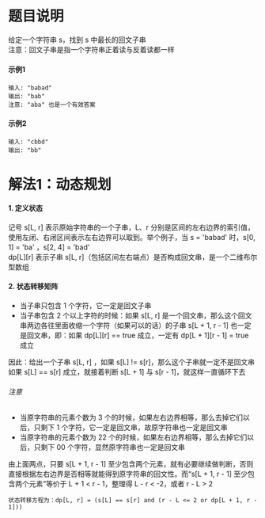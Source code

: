 # 题目说明
给定一个字符串 s，找到 s 中最长的回文子串<br>
注意：回文子串是指一个字符串正着读与反着读都一样
#### 示例1
    输入: "babad"
    输出: "bab"
    注意: "aba" 也是一个有效答案
#### 示例2
    输入: "cbbd"
    输出: "bb"
# 解法1：动态规划
#### 1. 定义状态
记号 s[L, r] 表示原始字符串的一个子串，L、r 分别是区间的左右边界的索引值，使用左闭、右闭区间表示左右边界可以取到。举个例子，当 s = 'babad' 时，s[0, 1] = 'ba' ，s[2, 4] = 'bad'<br>
dp[L][r] 表示子串 s[L, r]（包括区间左右端点）是否构成回文串，是一个二维布尔型数组
#### 2. 状态转移矩阵
* 当子串只包含 1 个字符，它一定是回文子串
* 当子串包含 2 个以上字符的时候：如果 s[L, r] 是一个回文串，那么这个回文串两边各往里面收缩一个字符（如果可以的话）的子串 s[L + 1, r - 1] 也一定是回文串，即：如果 dp[L][r] == true 成立，一定有 dp[L + 1][r - 1] = true 成立

因此：给出一个子串 s[L, r] ，如果 s[L] != s[r]，那么这个子串就一定不是回文串
如果 s[L] == s[r] 成立，就接着判断 s[L + 1] 与 s[r - 1]，就这样一直循环下去
###### 注意
   * 当原字符串的元素个数为 3 个的时候，如果左右边界相等，那么去掉它们以后，只剩下 1 个字符，它一定是回文串，故原字符串也一定是回文串
   * 当原字符串的元素个数为 22 个的时候，如果左右边界相等，那么去掉它们以后，只剩下 00 个字符，显然原字符串也一定是回文串
   
由上面两点，只要 s[L + 1, r - 1] 至少包含两个元素，就有必要继续做判断，否则直接根据左右边界是否相等就能得到原字符串的回文性。而“s[L + 1, r - 1] 至少包含两个元素”等价于 L + 1 < r - 1，整理得 L - r < -2，或者 r - L > 2

    状态转移方程为：dp[L, r] = (s[L] == s[r] and (r - L <= 2 or dp[L + 1, r - 1]))
    

